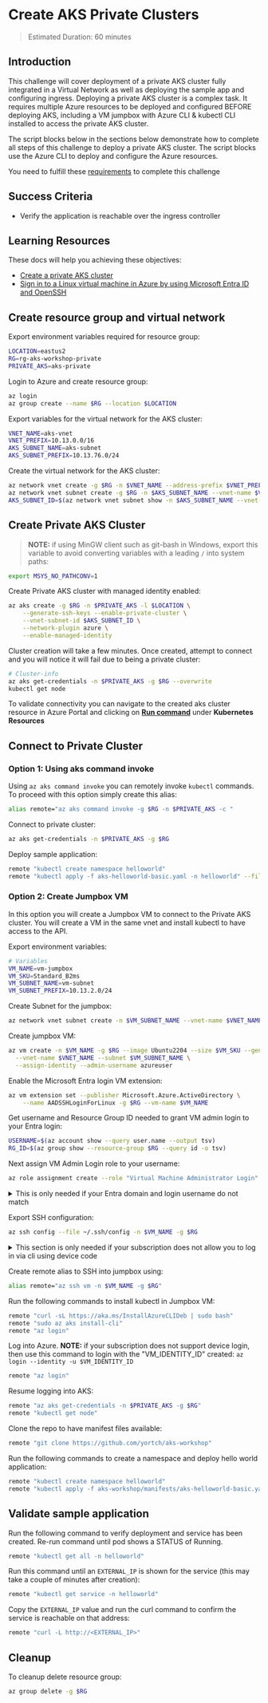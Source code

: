 # Create AKS Private Clusters

> Estimated Duration: 60 minutes

## Introduction

This challenge will cover deployment of a private AKS cluster fully integrated in a Virtual Network as well as deploying the sample app and configuring ingress. Deploying a private AKS cluster is a complex task. It requires multiple Azure resources to be deployed and configured BEFORE deploying AKS, including a VM jumpbox with Azure CLI & kubectl CLI installed to access the private AKS cluster.

The script blocks below in the sections below demonstrate how to complete all steps of this challenge to deploy a private AKS cluster. The script blocks use the Azure CLI to deploy and configure the Azure resources.

You need to fulfill these [requirements](environment-setup.md) to complete this challenge

## Success Criteria

- Verify the application is reachable over the ingress controller

## Learning Resources

These docs will help you achieving these objectives:

- [Create a private AKS cluster](https://learn.microsoft.com/en-us/azure/aks/private-clusters)
- [Sign in to a Linux virtual machine in Azure by using Microsoft Entra ID and OpenSSH](https://learn.microsoft.com/en-us/entra/identity/devices/howto-vm-sign-in-azure-ad-linux)

## Create resource group and virtual network

Export environment variables required for resource group:

```bash
LOCATION=eastus2
RG=rg-aks-workshop-private
PRIVATE_AKS=aks-private
```

Login to Azure and create resource group:

```bash
az login
az group create --name $RG --location $LOCATION
```

Export variables for the virtual network for the AKS cluster:

```bash
VNET_NAME=aks-vnet
VNET_PREFIX=10.13.0.0/16
AKS_SUBNET_NAME=aks-subnet
AKS_SUBNET_PREFIX=10.13.76.0/24
```

Create the virtual network for the AKS cluster:

```bash
az network vnet create -g $RG -n $VNET_NAME --address-prefix $VNET_PREFIX -l $LOCATION
az network vnet subnet create -g $RG -n $AKS_SUBNET_NAME --vnet-name $VNET_NAME --address-prefix $AKS_SUBNET_PREFIX
AKS_SUBNET_ID=$(az network vnet subnet show -n $AKS_SUBNET_NAME --vnet-name $VNET_NAME -g $RG --query id -o tsv)
```

## Create Private AKS Cluster

> **NOTE:** if using MinGW client such as git-bash in Windows, export this variable to avoid converting variables with a leading `/` into system paths:

```bash
export MSYS_NO_PATHCONV=1
```

Create Private AKS cluster with managed identity enabled:

```bash
az aks create -g $RG -n $PRIVATE_AKS -l $LOCATION \
    --generate-ssh-keys --enable-private-cluster \
    --vnet-subnet-id $AKS_SUBNET_ID \
    --network-plugin azure \
    --enable-managed-identity
```

Cluster creation will take a few minutes. Once created, attempt to connect and you will notice it will fail due to being a private cluster:

```bash
# Cluster-info
az aks get-credentials -n $PRIVATE_AKS -g $RG --overwrite
kubectl get node
```

To validate connectivity you can navigate to the created aks cluster resource in Azure Portal and clicking on [**Run command**](https://learn.microsoft.com/en-us/azure/aks/access-private-cluster?source=recommendations&tabs=azure-cli#run-commands-on-your-aks-cluster) under **Kubernetes Resources**

## Connect to Private Cluster

### Option 1: Using aks command invoke

Using `az aks command invoke` you can remotely invoke `kubectl` commands. To proceed with this option simply create this alias:

```bash
alias remote="az aks command invoke -g $RG -n $PRIVATE_AKS -c "
```

Connect to private cluster:

```bash
az aks get-credentials -n $PRIVATE_AKS -g $RG
```

Deploy sample application:

```bash
remote "kubectl create namespace helloworld"
remote "kubectl apply -f aks-helloworld-basic.yaml -n helloworld" --file manifests/aks-helloworld-basic.yaml
```

### Option 2: Create Jumpbox VM

In this option you will create a Jumpbox VM to connect to the Private AKS cluster. You will create a VM in the same vnet and install kubectl to have access to the API.

Export environment variables:

```bash
# Variables
VM_NAME=vm-jumpbox
VM_SKU=Standard_B2ms
VM_SUBNET_NAME=vm-subnet
VM_SUBNET_PREFIX=10.13.2.0/24
```

Create Subnet for the jumpbox:

```bash
az network vnet subnet create -n $VM_SUBNET_NAME --vnet-name $VNET_NAME -g "$RG" --address-prefixes $VM_SUBNET_PREFIX
```

Create jumpbox VM:

```bash
az vm create -n $VM_NAME -g $RG --image Ubuntu2204 --size $VM_SKU --generate-ssh-keys \
  --vnet-name $VNET_NAME --subnet $VM_SUBNET_NAME \
  --assign-identity --admin-username azureuser
```

Enable the Microsoft Entra login VM extension:

```bash
az vm extension set --publisher Microsoft.Azure.ActiveDirectory \
    --name AADSSHLoginForLinux -g $RG --vm-name $VM_NAME
```

Get username and Resource Group ID needed to grant VM admin login to your Entra login:

```bash
USERNAME=$(az account show --query user.name --output tsv)
RG_ID=$(az group show --resource-group $RG --query id -o tsv)
```

Next assign VM Admin Login role to your username:

```bash
az role assignment create --role "Virtual Machine Administrator Login" --assignee $USERNAME --scope $RG_ID
```

<details>
  <summary>This is only needed if your Entra domain and login username do not match</summary>
Use this command to assigne role to User ID:

```bash
USERID=$(az ad user list --filter "mail eq '$USERNAME'" --query [0].id -o tsv)
az role assignment create --role "Virtual Machine Administrator Login" --assignee-object-id $USERID --scope $RG_ID
```
</details>

Export SSH configuration:

```bash
az ssh config --file ~/.ssh/config -n $VM_NAME -g $RG
```

<details>
  <summary>This section is only needed if your subscription does not allow you to log in via cli using device code</summary>
Create managed identity and assign Contributor role to be able to login to Azure from jumpbox :

```bash
# Managed identity
VM_IDENTITY_NAME=${VM_NAME}-identity
az identity create -g $RG -n $VM_IDENTITY_NAME
az vm identity assign -n $VM_NAME -g $RG --identities $VM_IDENTITY_NAME
VM_IDENTITY_PRINCIPALID=$(az identity show -n $VM_IDENTITY_NAME -g $RG --query principalId -o tsv)
VM_IDENTITY_ID=$(az identity show -n $VM_IDENTITY_NAME -g $RG --query id -o tsv)
az role assignment create --assignee $VM_IDENTITY_PRINCIPALID --role Contributor --scope $RG_ID
```

Assign "Kubernetes Cluster Admin" role to the new VM identity so that you can connect to the AKS cluster from the Jumbbox:

```bash
AKS_ID=$(az aks show --resource-group $RG --name $PRIVATE_AKS --query id --output tsv)
az role assignment create --assignee $VM_IDENTITY_PRINCIPALID --role "Azure Kubernetes Service RBAC Cluster Admin" --scope $AKS_ID
```

Output value of `VM_IDENTITY_ID` and copy it so that it can be pasted when connected to jumpbox

```bash
echo $VM_IDENTITY_ID
```
</details>

Create remote alias to SSH into jumpbox using:

```bash
alias remote="az ssh vm -n $VM_NAME -g $RG"
```

Run the following commands to install kubectl in Jumpbox VM:

```bash
remote "curl -sL https://aka.ms/InstallAzureCLIDeb | sudo bash"
remote "sudo az aks install-cli"
remote "az login"
```

Log into Azure. **NOTE:** if your subscription does not support device login, then use this command to login with the "VM_IDENTITY_ID" created: `az login --identity -u $VM_IDENTITY_ID`

```bash
remote "az login"
```

Resume logging into AKS:

```bash
remote "az aks get-credentials -n $PRIVATE_AKS -g $RG"
remote "kubectl get node"
```

Clone the repo to have manifest files available:

```bash
remote "git clone https://github.com/yortch/aks-workshop"
```

Run the following commands to create a namespace and deploy hello world application:

```bash
remote "kubectl create namespace helloworld"
remote "kubectl apply -f aks-workshop/manifests/aks-helloworld-basic.yaml -n helloworld"
```

## Validate sample application

Run the following command to verify deployment and service has been created. Re-run command until pod shows a STATUS of Running.

```bash
remote "kubectl get all -n helloworld"
```

Run this command until an `EXTERNAL_IP` is shown for the service (this may take a couple of minutes after creation):

```bash
remote "kubectl get service -n helloworld"
```

Copy the `EXTERNAL_IP` value and run the curl command to confirm the service is reachable on that address:

```bash
remote "curl -L http://<EXTERNAL_IP>"
```

## Cleanup

To cleanup delete resource group:

```bash
az group delete -g $RG
```
